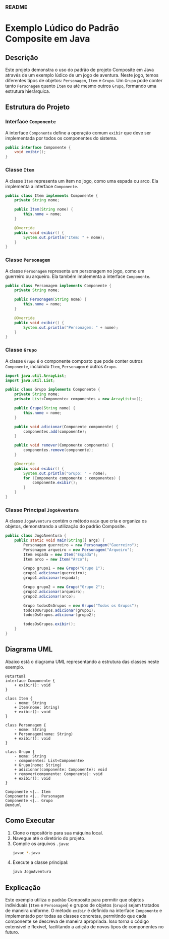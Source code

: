 ### README

# Exemplo Lúdico do Padrão Composite em Java

## Descrição

Este projeto demonstra o uso do padrão de projeto Composite em Java através de um exemplo lúdico de um jogo de aventura. Neste jogo, temos diferentes tipos de objetos: `Personagem`, `Item` e `Grupo`. Um `Grupo` pode conter tanto `Personagem` quanto `Item` ou até mesmo outros `Grupo`, formando uma estrutura hierárquica. 

## Estrutura do Projeto

### Interface `Componente`

A interface `Componente` define a operação comum `exibir` que deve ser implementada por todos os componentes do sistema.

```java
public interface Componente {
    void exibir();
}
```

### Classe `Item`

A classe `Item` representa um item no jogo, como uma espada ou arco. Ela implementa a interface `Componente`.

```java
public class Item implements Componente {
    private String nome;

    public Item(String nome) {
        this.nome = nome;
    }

    @Override
    public void exibir() {
        System.out.println("Item: " + nome);
    }
}
```

### Classe `Personagem`

A classe `Personagem` representa um personagem no jogo, como um guerreiro ou arqueiro. Ela também implementa a interface `Componente`.

```java
public class Personagem implements Componente {
    private String nome;

    public Personagem(String nome) {
        this.nome = nome;
    }

    @Override
    public void exibir() {
        System.out.println("Personagem: " + nome);
    }
}
```

### Classe `Grupo`

A classe `Grupo` é o componente composto que pode conter outros `Componente`, incluindo `Item`, `Personagem` e outros `Grupo`.

```java
import java.util.ArrayList;
import java.util.List;

public class Grupo implements Componente {
    private String nome;
    private List<Componente> componentes = new ArrayList<>();

    public Grupo(String nome) {
        this.nome = nome;
    }

    public void adicionar(Componente componente) {
        componentes.add(componente);
    }

    public void remover(Componente componente) {
        componentes.remove(componente);
    }

    @Override
    public void exibir() {
        System.out.println("Grupo: " + nome);
        for (Componente componente : componentes) {
            componente.exibir();
        }
    }
}
```

### Classe Principal `JogoAventura`

A classe `JogoAventura` contém o método `main` que cria e organiza os objetos, demonstrando a utilização do padrão Composite.

```java
public class JogoAventura {
    public static void main(String[] args) {
        Personagem guerreiro = new Personagem("Guerreiro");
        Personagem arqueiro = new Personagem("Arqueiro");
        Item espada = new Item("Espada");
        Item arco = new Item("Arco");

        Grupo grupo1 = new Grupo("Grupo 1");
        grupo1.adicionar(guerreiro);
        grupo1.adicionar(espada);

        Grupo grupo2 = new Grupo("Grupo 2");
        grupo2.adicionar(arqueiro);
        grupo2.adicionar(arco);

        Grupo todosOsGrupos = new Grupo("Todos os Grupos");
        todosOsGrupos.adicionar(grupo1);
        todosOsGrupos.adicionar(grupo2);

        todosOsGrupos.exibir();
    }
}
```

## Diagrama UML

Abaixo está o diagrama UML representando a estrutura das classes neste exemplo.

```plaintext
@startuml
interface Componente {
    + exibir(): void
}

class Item {
    - nome: String
    + Item(nome: String)
    + exibir(): void
}

class Personagem {
    - nome: String
    + Personagem(nome: String)
    + exibir(): void
}

class Grupo {
    - nome: String
    - componentes: List<Componente>
    + Grupo(nome: String)
    + adicionar(componente: Componente): void
    + remover(componente: Componente): void
    + exibir(): void
}

Componente <|.. Item
Componente <|.. Personagem
Componente <|.. Grupo
@enduml
```

## Como Executar

1. Clone o repositório para sua máquina local.
2. Navegue até o diretório do projeto.
3. Compile os arquivos `.java`:
   ```sh
   javac *.java
   ```
4. Execute a classe principal:
   ```sh
   java JogoAventura
   ```

## Explicação

Este exemplo utiliza o padrão Composite para permitir que objetos individuais (`Item` e `Personagem`) e grupos de objetos (`Grupo`) sejam tratados de maneira uniforme. O método `exibir` é definido na interface `Componente` e implementado por todas as classes concretas, permitindo que cada componente se descreva de maneira apropriada. Isso torna o código extensível e flexível, facilitando a adição de novos tipos de componentes no futuro.